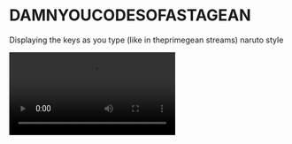 # DAMNYOUCODESOFASTAGEAN
Displaying the keys as you type (like in theprimegean streams) naruto style

<video>
    <source src="./asserts/preview.mp4"></source>
</video>
